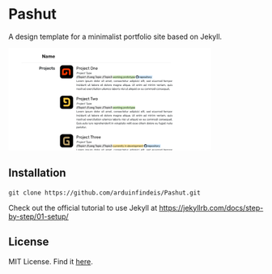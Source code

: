# Pashut
A design template for a minimalist portfolio site based on Jekyll.

<kbd>
<img src="img/thumbnail.png" width="400">
</kbd>

## Installation

```
git clone https://github.com/arduinfindeis/Pashut.git
```

Check out the official tutorial to use Jekyll at https://jekyllrb.com/docs/step-by-step/01-setup/


## License

MIT License. Find it [here](https://github.com/arduinfindeis/Pashut/blob/master/LICENSE).
